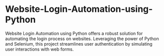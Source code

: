 # Website-Login-Automation-using-Python
Website Login Automation using Python offers a robust solution for automating the login process on websites. Leveraging the power of Python and Selenium, this project streamlines user authentication by simulating user interactions with web forms.
